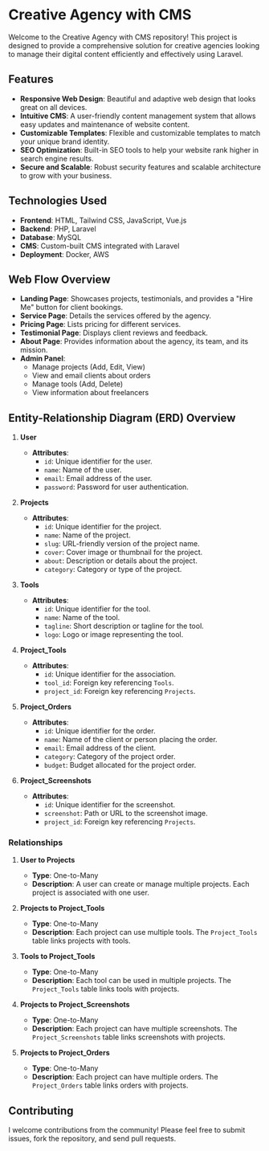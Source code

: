 # Creative Agency with CMS

Welcome to the Creative Agency with CMS repository! This project is designed to provide a comprehensive solution for creative agencies looking to manage their digital content efficiently and effectively using Laravel.

## Features

- **Responsive Web Design**: Beautiful and adaptive web design that looks great on all devices.
- **Intuitive CMS**: A user-friendly content management system that allows easy updates and maintenance of website content.
- **Customizable Templates**: Flexible and customizable templates to match your unique brand identity.
- **SEO Optimization**: Built-in SEO tools to help your website rank higher in search engine results.
- **Secure and Scalable**: Robust security features and scalable architecture to grow with your business.

## Technologies Used

- **Frontend**: HTML, Tailwind CSS, JavaScript, Vue.js
- **Backend**: PHP, Laravel
- **Database**: MySQL
- **CMS**: Custom-built CMS integrated with Laravel
- **Deployment**: Docker, AWS

## Web Flow Overview
- **Landing Page**: Showcases projects, testimonials, and provides a "Hire Me" button for client bookings.
- **Service Page**: Details the services offered by the agency.
- **Pricing Page**: Lists pricing for different services.
- **Testimonial Page**: Displays client reviews and feedback.
- **About Page**: Provides information about the agency, its team, and its mission.
- **Admin Panel**:
  - Manage projects (Add, Edit, View)
  - View and email clients about orders
  - Manage tools (Add, Delete)
  - View information about freelancers

## Entity-Relationship Diagram (ERD) Overview
1. **User**
   - **Attributes**:
     - `id`: Unique identifier for the user.
     - `name`: Name of the user.
     - `email`: Email address of the user.
     - `password`: Password for user authentication.

2. **Projects**
   - **Attributes**:
     - `id`: Unique identifier for the project.
     - `name`: Name of the project.
     - `slug`: URL-friendly version of the project name.
     - `cover`: Cover image or thumbnail for the project.
     - `about`: Description or details about the project.
     - `category`: Category or type of the project.

3. **Tools**
   - **Attributes**:
     - `id`: Unique identifier for the tool.
     - `name`: Name of the tool.
     - `tagline`: Short description or tagline for the tool.
     - `logo`: Logo or image representing the tool.

4. **Project_Tools**
   - **Attributes**:
     - `id`: Unique identifier for the association.
     - `tool_id`: Foreign key referencing `Tools`.
     - `project_id`: Foreign key referencing `Projects`.

5. **Project_Orders**
   - **Attributes**:
     - `id`: Unique identifier for the order.
     - `name`: Name of the client or person placing the order.
     - `email`: Email address of the client.
     - `category`: Category of the project order.
     - `budget`: Budget allocated for the project order.

6. **Project_Screenshots**
   - **Attributes**:
     - `id`: Unique identifier for the screenshot.
     - `screenshot`: Path or URL to the screenshot image.
     - `project_id`: Foreign key referencing `Projects`.

### Relationships

1. **User to Projects**
   - **Type**: One-to-Many
   - **Description**: A user can create or manage multiple projects. Each project is associated with one user.

2. **Projects to Project_Tools**
   - **Type**: One-to-Many
   - **Description**: Each project can use multiple tools. The `Project_Tools` table links projects with tools.

3. **Tools to Project_Tools**
   - **Type**: One-to-Many
   - **Description**: Each tool can be used in multiple projects. The `Project_Tools` table links tools with projects.

4. **Projects to Project_Screenshots**
   - **Type**: One-to-Many
   - **Description**: Each project can have multiple screenshots. The `Project_Screenshots` table links screenshots with projects.

5. **Projects to Project_Orders**
   - **Type**: One-to-Many
   - **Description**: Each project can have multiple orders. The `Project_Orders` table links orders with projects.


## Contributing

I welcome contributions from the community! Please feel free to submit issues, fork the repository, and send pull requests.
